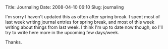 Title: Journaling
Date: 2008-04-10 06:10
Slug: journaling

I'm sorry I haven't updated this as often after spring break. I spent
most of last week writing journal entries for spring break, and most of
this week writing about things from last week. I think I'm up to date
now though, so I'll try to write here more in the upcoming few
days/week.

Thanks.

